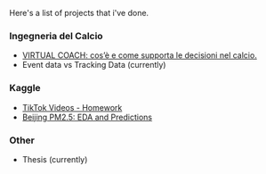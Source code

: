 Here's a list of projects that i've done.

### Ingegneria del Calcio
  - [VIRTUAL COACH: cos’è e come supporta le decisioni nel calcio.](https://ingegneriadelcalcio.com/virtual-coach-cose-e-come-supporta-le-decisioni-nel-calcio/)
  - Event data vs Tracking Data (currently)
  
### Kaggle
  - [TikTok Videos - Homework](https://www.kaggle.com/lorenzotarcinale/tiktokvideo-homework)
  - [Beijing PM2.5: EDA and Predictions](https://www.kaggle.com/lorenzotarcinale/beijing-pm2-5-eda-and-predictions)
  
### Other
  - Thesis (currently)
